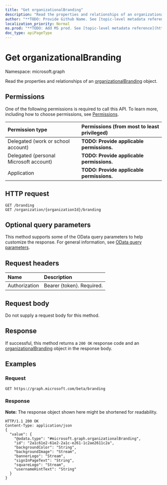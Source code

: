 ```yaml
---
title: "Get organizationalBranding"
description: "Read the properties and relationships of an organizationalBranding object."
author: "**TODO: Provide Github Name. See [topic-level metadata reference](https://msgo.azurewebsites.net/add/document/guidelines/metadata.html#topic-level-metadata)**"
localization_priority: Normal
ms.prod: "**TODO: Add MS prod. See [topic-level metadata reference](https://msgo.azurewebsites.net/add/document/guidelines/metadata.html#topic-level-metadata)**"
doc_type: apiPageType
---
```


# Get organizationalBranding
Namespace: microsoft.graph

Read the properties and relationships of an [organizationalBranding](../resources/organizationalbranding.md) object.

## Permissions
One of the following permissions is required to call this API. To learn more, including how to choose permissions, see [Permissions](/concepts/permissions-reference.md).

|Permission type|Permissions (from most to least privileged)|
|:---|:---|
|Delegated (work or school account)|**TODO: Provide applicable permissions.**|
|Delegated (personal Microsoft account)|**TODO: Provide applicable permissions.**|
|Application|**TODO: Provide applicable permissions.**|

## HTTP request

<!-- {
  "blockType": "ignored"
}
-->
``` http
GET /branding
GET /organization/{organizationId}/branding
```

## Optional query parameters
This method supports some of the OData query parameters to help customize the response. For general information, see [OData query parameters](/graph/query-parameters).

## Request headers
|Name|Description|
|:---|:---|
|Authorization|Bearer {token}. Required.|

## Request body
Do not supply a request body for this method.

## Response

If successful, this method returns a `200 OK` response code and an [organizationalBranding](../resources/organizationalbranding.md) object in the response body.

## Examples

### Request
<!-- {
  "blockType": "request",
  "name": "get_organizationalbranding"
}
-->
``` http
GET https://graph.microsoft.com/beta/branding
```


### Response
**Note:** The response object shown here might be shortened for readability.
<!-- {
  "blockType": "response",
  "truncated": true,
  "@odata.type": "microsoft.graph.organizationalBranding"
}
-->
``` http
HTTP/1.1 200 OK
Content-Type: application/json
{
  "value": {
    "@odata.type": "#microsoft.graph.organizationalBranding",
    "id": "2a1c61e2-61e2-2a1c-e261-1c2ae2611c2a",
    "backgroundColor": "String",
    "backgroundImage": "Stream",
    "bannerLogo": "Stream",
    "signInPageText": "String",
    "squareLogo": "Stream",
    "usernameHintText": "String"
  }
}
```

